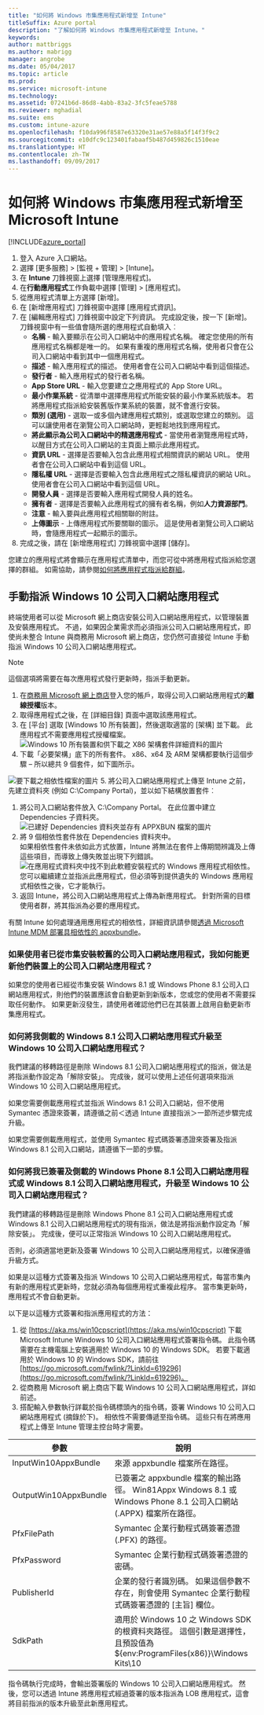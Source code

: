 ```yaml
---
title: "如何將 Windows 市集應用程式新增至 Intune"
titleSuffix: Azure portal
description: "了解如何將 Windows 市集應用程式新增至 Intune。"
keywords: 
author: mattbriggs
ms.author: mabrigg
manager: angrobe
ms.date: 05/04/2017
ms.topic: article
ms.prod: 
ms.service: microsoft-intune
ms.technology: 
ms.assetid: 07241b6d-86d8-4abb-83a2-3fc5feae5788
ms.reviewer: mghadial
ms.suite: ems
ms.custom: intune-azure
ms.openlocfilehash: f10da996f8587e63320e31ae57e88a5f14f3f9c2
ms.sourcegitcommit: e10dfc9c123401fabaaf5b487d459826c1510eae
ms.translationtype: HT
ms.contentlocale: zh-TW
ms.lasthandoff: 09/09/2017
---
```

# <a name="how-to-add-windows-store-apps-to-microsoft-intune"></a>如何將 Windows 市集應用程式新增至 Microsoft Intune

[!INCLUDE[azure_portal](./includes/azure_portal.md)]


1. 登入 Azure 入口網站。
2. 選擇 [更多服務]  >  [監視 + 管理]  >  [Intune]。
3. 在 **Intune** 刀鋒視窗上選擇 [管理應用程式]。
4. 在**行動應用程式**工作負載中選擇 [管理]  >  [應用程式]。
5. 從應用程式清單上方選擇 [新增]。
6. 在 [新增應用程式] 刀鋒視窗中選擇 [應用程式資訊]。
7. 在 [編輯應用程式] 刀鋒視窗中設定下列資訊。 完成設定後，按一下 [新增]。 刀鋒視窗中有一些值會隨所選的應用程式自動填入︰
    - **名稱** - 輸入要顯示在公司入口網站中的應用程式名稱。 確定您使用的所有應用程式名稱都是唯一的。 如果有重複的應用程式名稱，使用者只會在公司入口網站中看到其中一個應用程式。
    - **描述** - 輸入應用程式的描述。 使用者會在公司入口網站中看到這個描述。
    - **發行者** - 輸入應用程式的發行者名稱。
    - **App Store URL** - 輸入您要建立之應用程式的 App Store URL。
    - **最小作業系統** - 從清單中選擇應用程式所能安裝的最小作業系統版本。 若將應用程式指派給安裝舊版作業系統的裝置，就不會進行安裝。
    - **類別 (選用)** - 選取一或多個內建應用程式類別，或選取您建立的類別。 這可以讓使用者在瀏覽公司入口網站時，更輕鬆地找到應用程式。
    - **將此顯示為公司入口網站中的精選應用程式** - 當使用者瀏覽應用程式時，以醒目方式在公司入口網站的主頁面上顯示此應用程式。
    - **資訊 URL** - 選擇是否要輸入包含此應用程式相關資訊的網站 URL。 使用者會在公司入口網站中看到這個 URL。
    - **隱私權 URL** - 選擇是否要輸入包含此應用程式之隱私權資訊的網站 URL。 使用者會在公司入口網站中看到這個 URL。
    - **開發人員** - 選擇是否要輸入應用程式開發人員的姓名。
    - **擁有者** - 選擇是否要輸入此應用程式的擁有者名稱，例如**人力資源部門**。
    - **注意** - 輸入要與此應用程式相關聯的附註。
    - **上傳圖示** - 上傳應用程式所要關聯的圖示。 這是使用者瀏覽公司入口網站時，會隨應用程式一起顯示的圖示。
8. 完成之後，請在 [新增應用程式] 刀鋒視窗中選擇 [儲存]。

您建立的應用程式將會顯示在應用程式清單中，而您可從中將應用程式指派給您選擇的群組。 如需協助，請參閱[如何將應用程式指派給群組](apps-deploy.md)。

## <a name="manually-assign-windows-10-company-portal-app"></a>手動指派 Windows 10 公司入口網站應用程式
終端使用者可以從 Microsoft 網上商店安裝公司入口網站應用程式，以管理裝置及安裝應用程式。 不過，如果因企業需求而必須指派公司入口網站應用程式，即使尚未整合 Intune 與商務用 Microsoft 網上商店，您仍然可直接從 Intune 手動指派 Windows 10 公司入口網站應用程式。

 > [!NOTE]
 > 這個選項將需要在每次應用程式發行更新時，指派手動更新。

1. 在[商務用 Microsoft 網上商店](https://www.microsoft.com/business-store)登入您的帳戶，取得公司入口網站應用程式的**離線授權**版本。  
2. 取得應用程式之後，在 [詳細目錄] 頁面中選取該應用程式。  
3. 在 [平台] 選取 [Windows 10 所有裝置]，然後選取適當的 [架構] 並下載。 此應用程式不需要應用程式授權檔案。
![Windows 10 所有裝置和供下載之 X86 架構套件詳細資料的圖片](./media/Win10CP-all-devices.png)
4. 下載「必要架構」底下的所有套件。 x86、x64 及 ARM 架構都要執行這個步驟 – 所以總共 9 個套件，如下圖所示。

![要下載之相依性檔案的圖片 ](./media/Win10CP-dependent-files.png)
5. 將公司入口網站應用程式上傳至 Intune 之前，先建立資料夾 (例如 C:&#92;Company Portal)，並以如下結構放置套件︰
  1. 將公司入口網站套件放入 C:\Company Portal。 在此位置中建立 Dependencies 子資料夾。  
  ![已建好 Dependencies 資料夾並存有 APPXBUN 檔案的圖片](./media/Win10CP-Dependencies-save.png)
  2. 將 9 個相依性套件放在 Dependencies 資料夾中。  
  如果相依性套件未依如此方式放置，Intune 將無法在套件上傳期間辨識及上傳這些項目，而導致上傳失敗並出現下列錯誤。  
  ![在應用程式資料夾中找不到此軟體安裝程式的 Windows 應用程式相依性。 您可以繼續建立並指派此應用程式，但必須等到提供遺失的 Windows 應用程式相依性之後，它才能執行。](./media/Win10CP-error-message.png)
6. 返回 Intune，將公司入口網站應用程式上傳為新應用程式。 針對所需的目標使用者群，將其指派為必要的應用程式。  

有關 Intune 如何處理通用應用程式的相依性，詳細資訊請參閱[透過 Microsoft Intune MDM 部署具相依性的 appxbundle](https://blogs.technet.microsoft.com/configmgrdogs/2016/11/30/deploying-an-appxbundle-with-dependencies-via-microsoft-intune-mdm/)。  

### <a name="how-do-i-update-the-company-portal-on-my-users-devices-if-they-have-already-installed-the-older-apps-from-the-store"></a>如果使用者已從市集安裝較舊的公司入口網站應用程式，我如何能更新他們裝置上的公司入口網站應用程式？
如果您的使用者已經從市集安裝 Windows 8.1 或 Windows Phone 8.1 公司入口網站應用程式，則他們的裝置應該會自動更新到新版本，您或您的使用者不需要採取任何動作。 如果更新沒發生，請使用者確認他們已在其裝置上啟用自動更新市集應用程式。   

### <a name="how-do-i-upgrade-my-sideloaded-windows-81-company-portal-app-to-the-windows-10-company-portal-app"></a>如何將我側載的 Windows 8.1 公司入口網站應用程式升級至 Windows 10 公司入口網站應用程式？
我們建議的移轉路徑是刪除 Windows 8.1 公司入口網站應用程式的指派，做法是將指派動作設定為「解除安裝」。 完成後，就可以使用上述任何選項來指派 Windows 10 公司入口網站應用程式。  

如果您需要側載應用程式並指派 Windows 8.1 公司入口網站，但不使用 Symantec 憑證來簽署，請遵循之前＜透過 Intune 直接指派＞一節所述步驟完成升級。

如果您需要側載應用程式，並使用 Symantec 程式碼簽署憑證來簽署及指派 Windows 8.1 公司入口網站，請遵循下一節的步驟。  

### <a name="how-do-i-upgrade-my-signed-and-sideloaded-windows-phone-81-company-portal-app-or-windows-81-company-portal-app-to-the-windows-10-company-portal-app"></a>如何將我已簽署及側載的 Windows Phone 8.1 公司入口網站應用程式或 Windows 8.1 公司入口網站應用程式，升級至 Windows 10 公司入口網站應用程式？
我們建議的移轉路徑是刪除 Windows Phone 8.1 公司入口網站應用程式或 Windows 8.1 公司入口網站應用程式的現有指派，做法是將指派動作設定為「解除安裝」。 完成後，便可以正常指派 Windows 10 公司入口網站應用程式。  

否則，必須適當地更新及簽署 Windows 10 公司入口網站應用程式，以確保遵循升級方式。  

如果是以這種方式簽署及指派 Windows 10 公司入口網站應用程式，每當市集內有新的應用程式更新時，您就必須為每個應用程式重複此程序。 當市集更新時，應用程式不會自動更新。  

以下是以這種方式簽署和指派應用程式的方法：

1. 從 [https://aka.ms/win10cpscript](https://aka.ms/win10cpscript) 下載 Microsoft Intune Windows 10 公司入口網站應用程式簽署指令碼。  此指令碼需要在主機電腦上安裝適用於 Windows 10 的 Windows SDK。 若要下載適用於 Windows 10 的 Windows SDK，請前往 [https://go.microsoft.com/fwlink/?LinkId=619296](https://go.microsoft.com/fwlink/?LinkId=619296)。
2. 從商務用 Microsoft 網上商店下載 Windows 10 公司入口網站應用程式，詳如前述。  
3. 搭配輸入參數執行詳載於指令碼標頭內的指令碼，簽署 Windows 10 公司入口網站應用程式 (摘錄於下)。 相依性不需要傳遞至指令碼。 這些只有在將應用程式上傳至 Intune 管理主控台時才需要。

|參數 | 說明|
| ------------- | ------------- |
|InputWin10AppxBundle |來源 appxbundle 檔案所在路徑。 |
|OutputWin10AppxBundle |已簽署之 appxbundle 檔案的輸出路徑。  Win81Appx Windows 8.1 或 Windows Phone 8.1 公司入口網站 (.APPX) 檔案所在路徑。|
|PfxFilePath |Symantec 企業行動程式碼簽署憑證 (.PFX) 的路徑。 |
|PfxPassword| Symantec 企業行動程式碼簽署憑證的密碼。 |
|PublisherId |企業的發行者識別碼。 如果這個參數不存在，則會使用 Symantec 企業行動程式碼簽署憑證的 [主旨] 欄位。|
|SdkPath | 適用於 Windows 10 之 Windows SDK 的根資料夾路徑。 這個引數是選擇性，且預設值為 ${env:ProgramFiles(x86)}\Windows Kits\10|
指令碼執行完成時，會輸出簽署版的 Windows 10 公司入口網站應用程式。 然後，您可以透過 Intune 將應用程式經過簽署的版本指派為 LOB 應用程式，這會將目前指派的版本升級至此新應用程式。  
